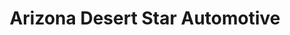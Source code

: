 ---
title: "Arizona Desert Star Automotive"
url: /apache-junction/arizona-desert-star-automotive/
shop: Autowerkstatt
---